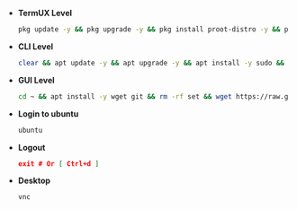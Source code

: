 + **TermUX Level**
  ```bash
  pkg update -y && pkg upgrade -y && pkg install proot-distro -y && proot-distro install ubuntu && PWDx=$PWD && cd $HOME && rm -rf VNC && apt install -y git && git clone https://github.com/ShivaShirsath/VNC.git && cd VNC && bash install && cd $PWDx && proot-distro login ubuntu
  ```
+ **CLI Level**
  ```bash
  clear && apt update -y && apt upgrade -y && apt install -y sudo && sudo apt update -y && sudo apt upgrade -y && sudo apt install -y dialog && read -p $'\e[1;31m[\e[0m\e[1;77m~\e[0m\e[1;31m]\e[0m\e[1;92m Username \e[1;91m[ \e[1;93mlowercase \e[1;91m]\e[1;92m :\e[0m\e[1;96m\en' user && echo -e "${W}" && echo "$user ALL=(ALL:ALL) ALL" >> /etc/sudoers && adduser $user && echo "proot-distro login --user $user ubuntu" > /data/data/com.termux/files/usr/bin/ubuntu && chmod +x /data/data/com.termux/files/usr/bin/ubuntu && login $user
  ```
+ **GUI Level**

  ```bash
  cd ~ && apt install -y wget git && rm -rf set && wget https://raw.githubusercontent.com/ShivaShirsath/Ubuntu-On-Android/main/set && chmod +x set && bash set
  ```

<!--
  ```bash
  sudo apt install -y xfce4 xfce4-goodies git firefox fonts-indic fonts-emojione openjdk-8-jdk && PWDx=$PWD && cd $HOME && rm -rf VNC && git clone https://github.com/ShivaShirsath/VNC.git && cd VNC && bash install && cd $PWDx
  ```
-->
+ **Login to ubuntu**
  ```bash
  ubuntu
  ```
+ **Logout**
  ```json
  exit # Or [ Ctrl+d ]
  ```
+ **Desktop**
  ```bash
  vnc
  ```
